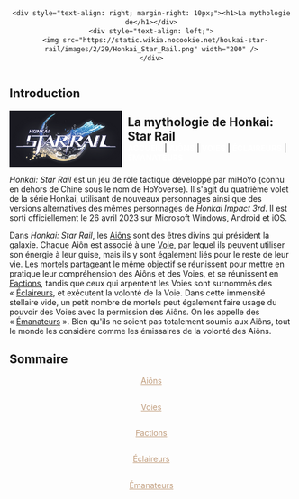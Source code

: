 <link rel="stylesheet" href="style.css">

<div align="center">

  <div style="display: flex; justify-content: center; align-items: center; width: 100%;">

    <div style="text-align: right; margin-right: 10px;"><h1>La mythologie de</h1></div>
    <div style="text-align: left;">
      <img src="https://static.wikia.nocookie.net/houkai-star-rail/images/2/29/Honkai_Star_Rail.png" width="200" />
    </div>

  </div>

</div>

## Introduction

<div style="display: flex; align-items: center;">
    <img src="images/hsr_logo.png" alt="Description" style="margin-right: 10px; width: 200px; height: auto;"/>
    <div>
        <p style="margin: 0; font-size: 1.5em; font-weight: bold;">La mythologie de Honkai: Star Rail</p>
        <p style="margin: 0;">
            <a href="link_to_accueil" style="color: white; font-weight: bold; text-decoration: none;">ACCUEIL</a> |
            <a href="link_to_aions" style="color: white; font-weight: bold; text-decoration: none;">AIÔNS</a> |
            <a href="link_to_voies" style="color: white; font-weight: bold; text-decoration: none;">VOIES</a> |
            <a href="link_to_eclaireurs" style="color: white; font-weight: bold; text-decoration: none;">ÉCLAIREURS</a> |
            <a href="link_to_emanateurs" style="color: white; font-weight: bold; text-decoration: none;">ÉMANATEURS</a>
        </p>
    </div>
</div>



_Honkai: Star Rail_ est un jeu de rôle tactique développé par miHoYo (connu en dehors de Chine sous le nom de HoYoverse). Il s'agit du quatrième volet de la série Honkai, utilisant de nouveaux personnages ainsi que des versions alternatives des mêmes personnages de _Honkai Impact 3rd_. Il est sorti officiellement le 26 avril 2023 sur Microsoft Windows, Android et iOS.

Dans _Honkai: Star Rail_, les [Aiôns](aions.md) sont des êtres divins qui président la galaxie. Chaque Aiôn est associé à une [Voie](/voies.md), par lequel ils peuvent utiliser son énergie à leur guise, mais ils y sont également liés pour le reste de leur vie. Les mortels partageant le même objectif se réunissent pour mettre en pratique leur compréhension des Aiôns et des Voies, et se réunissent en [Factions](/factions.md), tandis que ceux qui arpentent les Voies sont surnommés des « [Éclaireurs](/eclaireurs.md), et exécutent la volonté de la Voie. Dans cette immensité stellaire vide, un petit nombre de mortels peut également faire usage du pouvoir des Voies avec la permission des Aiôns. On les appelle des « [Émanateurs](/emanateurs.md) ». Bien qu'ils ne soient pas totalement soumis aux Aiôns, tout le monde les considère comme les émissaires de la volonté des Aiôns.

## Sommaire

<div align="center"><a href="https://yn10.github.io/2024-2025/aions" style="color: #C09C7B;">Aiôns</a></div>

##
<div align="center"><a href="https://yn10.github.io/2024-2025/voies" style="color: #C09C7B;">Voies</a></div>

##
<div align="center"><a href="https://yn10.github.io/2024-2025/factions" style="color: #C09C7B;">Factions</a></div>

##
<div align="center"><a href="https://yn10.github.io/2024-2025/eclaireurs" style="color: #C09C7B;">Éclaireurs</a></div>
  
##
<div align="center"><a href="https://yn10.github.io/2024-2025/emanateurs" style="color: #C09C7B;">Émanateurs</a></div>
